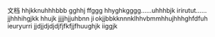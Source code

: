 <p>文档
hhjkknuhhhbbb
gghhj
ffggg
hhyghkgggg……uhhhbjk
irirutut……jjhhhihgjkk
hhujk
jjjjhjjuhbnn
ji okjjbbkknnnklhhvbmmhhujhhhghfdfuh
ieuryurri
jjdjjdjdjdjfjfkfjjfhuughjk
iiggjk
